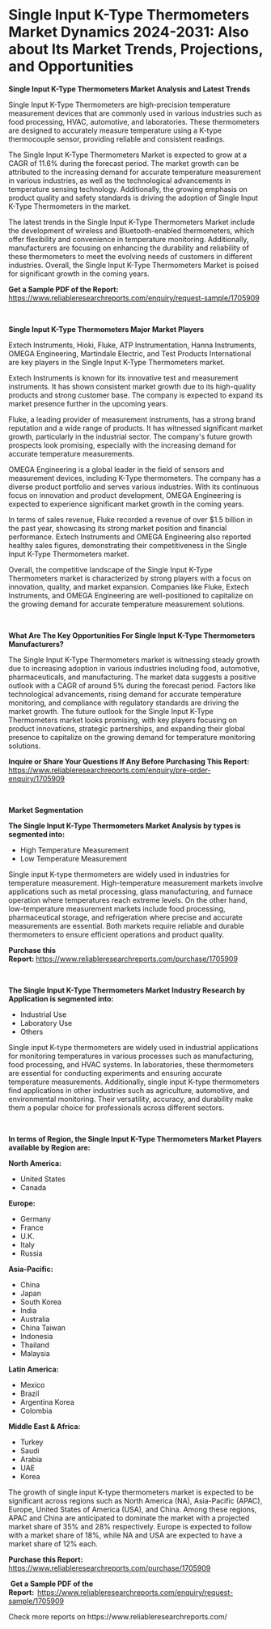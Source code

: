 <p><h1>Single Input K-Type Thermometers Market Dynamics 2024-2031: Also about Its Market Trends, Projections, and Opportunities</h1></p><p><strong>Single Input K-Type Thermometers Market Analysis and Latest Trends</strong></p>
<p><p>Single Input K-Type Thermometers are high-precision temperature measurement devices that are commonly used in various industries such as food processing, HVAC, automotive, and laboratories. These thermometers are designed to accurately measure temperature using a K-type thermocouple sensor, providing reliable and consistent readings.</p><p>The Single Input K-Type Thermometers Market is expected to grow at a CAGR of 11.6% during the forecast period. The market growth can be attributed to the increasing demand for accurate temperature measurement in various industries, as well as the technological advancements in temperature sensing technology. Additionally, the growing emphasis on product quality and safety standards is driving the adoption of Single Input K-Type Thermometers in the market.</p><p>The latest trends in the Single Input K-Type Thermometers Market include the development of wireless and Bluetooth-enabled thermometers, which offer flexibility and convenience in temperature monitoring. Additionally, manufacturers are focusing on enhancing the durability and reliability of these thermometers to meet the evolving needs of customers in different industries. Overall, the Single Input K-Type Thermometers Market is poised for significant growth in the coming years.</p></p>
<p><strong>Get a Sample PDF of the Report:&nbsp;</strong> <a href="https://www.reliableresearchreports.com/enquiry/request-sample/1705909">https://www.reliableresearchreports.com/enquiry/request-sample/1705909</a></p>
<p>&nbsp;</p>
<p><strong>Single Input K-Type Thermometers Major Market Players</strong></p>
<p><p>Extech Instruments, Hioki, Fluke, ATP Instrumentation, Hanna Instruments, OMEGA Engineering, Martindale Electric, and Test Products International are key players in the Single Input K-Type Thermometers market. </p><p>Extech Instruments is known for its innovative test and measurement instruments. It has shown consistent market growth due to its high-quality products and strong customer base. The company is expected to expand its market presence further in the upcoming years.</p><p>Fluke, a leading provider of measurement instruments, has a strong brand reputation and a wide range of products. It has witnessed significant market growth, particularly in the industrial sector. The company's future growth prospects look promising, especially with the increasing demand for accurate temperature measurements.</p><p>OMEGA Engineering is a global leader in the field of sensors and measurement devices, including K-Type thermometers. The company has a diverse product portfolio and serves various industries. With its continuous focus on innovation and product development, OMEGA Engineering is expected to experience significant market growth in the coming years.</p><p>In terms of sales revenue, Fluke recorded a revenue of over $1.5 billion in the past year, showcasing its strong market position and financial performance. Extech Instruments and OMEGA Engineering also reported healthy sales figures, demonstrating their competitiveness in the Single Input K-Type Thermometers market.</p><p>Overall, the competitive landscape of the Single Input K-Type Thermometers market is characterized by strong players with a focus on innovation, quality, and market expansion. Companies like Fluke, Extech Instruments, and OMEGA Engineering are well-positioned to capitalize on the growing demand for accurate temperature measurement solutions.</p></p>
<p>&nbsp;</p>
<p><strong>What Are The Key Opportunities For Single Input K-Type Thermometers Manufacturers?</strong></p>
<p><p>The Single Input K-Type Thermometers market is witnessing steady growth due to increasing adoption in various industries including food, automotive, pharmaceuticals, and manufacturing. The market data suggests a positive outlook with a CAGR of around 5% during the forecast period. Factors like technological advancements, rising demand for accurate temperature monitoring, and compliance with regulatory standards are driving the market growth. The future outlook for the Single Input K-Type Thermometers market looks promising, with key players focusing on product innovations, strategic partnerships, and expanding their global presence to capitalize on the growing demand for temperature monitoring solutions.</p></p>
<p><strong>Inquire or Share Your Questions If Any Before Purchasing This Report:</strong> <a href="https://www.reliableresearchreports.com/enquiry/pre-order-enquiry/1705909">https://www.reliableresearchreports.com/enquiry/pre-order-enquiry/1705909</a></p>
<p>&nbsp;</p>
<p><strong>Market Segmentation</strong></p>
<p><strong>The Single Input K-Type Thermometers Market Analysis by types is segmented into:</strong></p>
<p><ul><li>High Temperature Measurement</li><li>Low Temperature Measurement</li></ul></p>
<p><p>Single input K-type thermometers are widely used in industries for temperature measurement. High-temperature measurement markets involve applications such as metal processing, glass manufacturing, and furnace operation where temperatures reach extreme levels. On the other hand, low-temperature measurement markets include food processing, pharmaceutical storage, and refrigeration where precise and accurate measurements are essential. Both markets require reliable and durable thermometers to ensure efficient operations and product quality.</p></p>
<p><strong>Purchase this Report:&nbsp;</strong><a href="https://www.reliableresearchreports.com/purchase/1705909">https://www.reliableresearchreports.com/purchase/1705909</a></p>
<p>&nbsp;</p>
<p><strong>The Single Input K-Type Thermometers Market Industry Research by Application is segmented into:</strong></p>
<p><ul><li>Industrial Use</li><li>Laboratory Use</li><li>Others</li></ul></p>
<p><p>Single input K-type thermometers are widely used in industrial applications for monitoring temperatures in various processes such as manufacturing, food processing, and HVAC systems. In laboratories, these thermometers are essential for conducting experiments and ensuring accurate temperature measurements. Additionally, single input K-type thermometers find applications in other industries such as agriculture, automotive, and environmental monitoring. Their versatility, accuracy, and durability make them a popular choice for professionals across different sectors.</p></p>
<p>&nbsp;</p>
<p><strong>In terms of Region, the Single Input K-Type Thermometers Market Players available by Region are:</strong></p>
<p>
    <p> <strong> North America: </strong>
        <ul>
            <li>United States</li>
            <li>Canada</li>
        </ul>
        </p> 
    <p> <strong> Europe: </strong>
        <ul>
            <li>Germany</li>
            <li>France</li>
            <li>U.K.</li>
            <li>Italy</li>
            <li>Russia</li>
        </ul>
        </p> 
    <p> <strong> Asia-Pacific: </strong>
        <ul>
            <li>China</li>
            <li>Japan</li>
            <li>South Korea</li>
            <li>India</li>
            <li>Australia</li>
            <li>China Taiwan</li>
            <li>Indonesia</li>
            <li>Thailand</li>
            <li>Malaysia</li>
        </ul>
        </p> 
    <p> <strong> Latin America: </strong>
        <ul>
            <li>Mexico</li>
            <li>Brazil</li>
            <li>Argentina Korea</li>
            <li>Colombia</li>
        </ul>
        </p> 
    <p> <strong> Middle East & Africa: </strong>
        <ul>
            <li>Turkey</li>
            <li>Saudi</li>
            <li>Arabia</li>
            <li>UAE</li>
            <li>Korea</li>
        </ul>
    </p>
    </p>
<p><p>The growth of single input K-type thermometers market is expected to be significant across regions such as North America (NA), Asia-Pacific (APAC), Europe, United States of America (USA), and China. Among these regions, APAC and China are anticipated to dominate the market with a projected market share of 35% and 28% respectively. Europe is expected to follow with a market share of 18%, while NA and USA are expected to have a market share of 12% each.</p></p>
<p><strong>Purchase this Report: </strong><a href="https://www.reliableresearchreports.com/purchase/1705909">https://www.reliableresearchreports.com/purchase/1705909</a></p>
<p>&nbsp;<strong>Get a Sample PDF of the Report:&nbsp;&nbsp;</strong><a href="https://www.reliableresearchreports.com/enquiry/request-sample/1705909">https://www.reliableresearchreports.com/enquiry/request-sample/1705909</a></p>
<p><strong></strong></p>
<p>Check more reports on https://www.reliableresearchreports.com/</p>